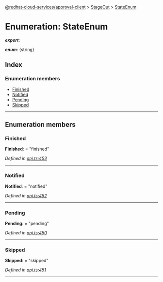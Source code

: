 [@redhat-cloud-services/approval-client](../README.md) > [StageOut](../modules/stageout.md) > [StateEnum](../enums/stageout.stateenum.md)

# Enumeration: StateEnum

*__export__*: 

*__enum__*: {string}

## Index

### Enumeration members

* [Finished](stageout.stateenum.md#finished)
* [Notified](stageout.stateenum.md#notified)
* [Pending](stageout.stateenum.md#pending)
* [Skipped](stageout.stateenum.md#skipped)

---

## Enumeration members

<a id="finished"></a>

###  Finished

**Finished**:  = "finished"

*Defined in [api.ts:453](https://github.com/RedHatInsights/javascript-clients/blob/master/packages/approval/api.ts#L453)*

___
<a id="notified"></a>

###  Notified

**Notified**:  = "notified"

*Defined in [api.ts:452](https://github.com/RedHatInsights/javascript-clients/blob/master/packages/approval/api.ts#L452)*

___
<a id="pending"></a>

###  Pending

**Pending**:  = "pending"

*Defined in [api.ts:450](https://github.com/RedHatInsights/javascript-clients/blob/master/packages/approval/api.ts#L450)*

___
<a id="skipped"></a>

###  Skipped

**Skipped**:  = "skipped"

*Defined in [api.ts:451](https://github.com/RedHatInsights/javascript-clients/blob/master/packages/approval/api.ts#L451)*

___

